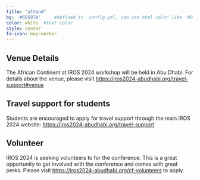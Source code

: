 ```yaml
---
title: "attend"
bg: '#6D597A'     #defined in _config.yml, can use html color like '#010101'
color: white  #text color
style: center
fa-icon: map-marker
---
```



## Venue Details

The African Continent at IROS 2024 workshop will be held in Abu Dhabi. For details about the venue, please visit https://iros2024-abudhabi.org/travel-support#venue

## Travel support for students

Students are encouraged to apply for travel support through the main IROS 2024 website:
https://iros2024-abudhabi.org/travel-support

## Volunteer

IROS 2024 is seeking volunteers to for the conference. This is a great opportunity to get involved with the conference and comes with great perks. Please visit https://iros2024-abudhabi.org/cf-volunteers to apply.
